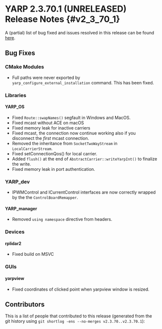 YARP 2.3.70.1 (UNRELEASED) Release Notes                            {#v2_3_70_1}
========================================


A (partial) list of bug fixed and issues resolved in this release can be found
[here](https://github.com/robotology/yarp/issues?q=label%3A%22Fixed+in%3A+YARP+v2.3.70.1%22).

Bug Fixes
---------

### CMake Modules

* Full paths were never exported by `yarp_configure_external_installation`
  command. This has been fixed.

### Libraries

#### YARP_OS

* Fixed `Route::swapNames()` segfault in Windows and MacOS.
* Fixed mcast without ACE on macOS
* Fixed memory leak for inactive carriers
* Fixed mcast, the connection now continue working also if you disconnect 
  the *first* mcast connection.
* Removed the inheritance from `SocketTwoWayStream` in `LocalCarrierStream`.
* Fixed setConnectionQos() for local carrier.
* Added `flush()` at the end of `AbstractCarrier::writeYarpInt()` to finalize
  the write. 
* Fixed memory leak in port authentication.

### YARP_dev 
* IPWMControl and ICurrentControl interfaces are now correctly wrapped by the the `ControlBoardRemapper`.

#### YARP_manager

* Removed `using namespace` directive from headers.


### Devices

#### rplidar2

* Fixed build on MSVC

### GUIs

#### yarpview

* Fixed coordinates of clicked point when yarpview window is resized.


Contributors
------------

This is a list of people that contributed to this release (generated from the
git history using `git shortlog -ens --no-merges v2.3.70..v2.3.70.1`):

```
```
